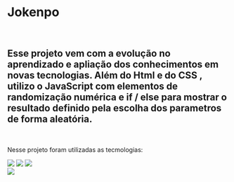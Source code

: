 <h1>Jokenpo</h1>
<br>
<h2>Esse projeto vem com a evolução no aprendizado e apliação dos conhecimentos em novas tecnologias. Além do Html e do CSS , utilizo o JavaScript com elementos de randomização numérica e if / else para mostrar o resultado definido pela escolha dos parametros de forma aleatória.</h2>
<br>
<p>Nesse projeto foram utilizadas as tecmologias:</p>
<img src=https://img.shields.io/badge/CSS-239120?&style=for-the-badge&logo=css3&logoColor=white></img>
<img src=https://img.shields.io/badge/HTML-239120?style=for-the-badge&logo=html5&logoColor=white></img>
<img src=https://img.shields.io/badge/JavaScript-323330?style=for-the-badge&logo=javascript&logoColor=F7DF1E></img>
<br>
<img src="https://github.com/ricocanuto/Jokenpo/assets/141502177/19ddeeac-c940-44d2-be05-1352856fc4f5"/>
<br>
